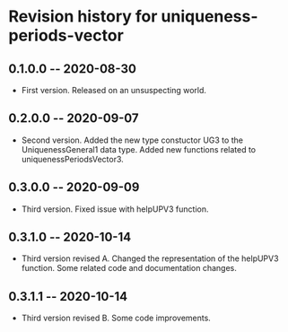 # Revision history for uniqueness-periods-vector

## 0.1.0.0 -- 2020-08-30

* First version. Released on an unsuspecting world.

## 0.2.0.0 -- 2020-09-07

* Second version. Added the new type constuctor UG3 to the UniquenessGeneral1 data type. Added new functions related to uniquenessPeriodsVector3.

## 0.3.0.0 -- 2020-09-09

* Third version. Fixed issue with helpUPV3 function.

## 0.3.1.0 -- 2020-10-14

* Third version revised A. Changed the representation of the helpUPV3 function. Some related code and documentation changes.

## 0.3.1.1 -- 2020-10-14

* Third version revised B. Some code improvements.
